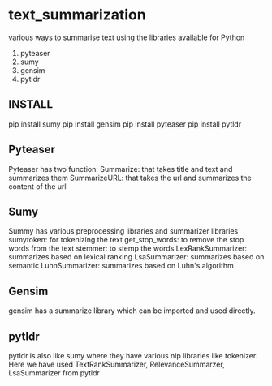# text_summarization
various ways to summarise text using the libraries available for Python
  1. pyteaser
  2. sumy
  3. gensim
  4. pytldr
  
## INSTALL
pip install sumy
pip install gensim
pip install pyteaser
pip install pytldr

## Pyteaser
Pyteaser has two function:
  Summarize: that takes title and text and summarizes them
  SummarizeURL: that takes the url and summarizes the content of the url
  
## Sumy
Summy has various preprocessing libraries and summarizer libraries
  sumytoken: for tokenizing the text
  get_stop_words: to remove the stop words from the text
  stemmer: to stemp the words
  LexRankSummarizer: summarizes based on lexical ranking
  LsaSummarizer: summarizes based on semantic
  LuhnSummarizer: summarizes based on Luhn's algorithm

## Gensim
  gensim has a summarize library which can be imported and used directly.
  
## pytldr
 pytldr is also like sumy where they have various nlp libraries like tokenizer.
 Here we have used TextRankSummarizer, RelevanceSummarzer, LsaSummarizer from pytldr
